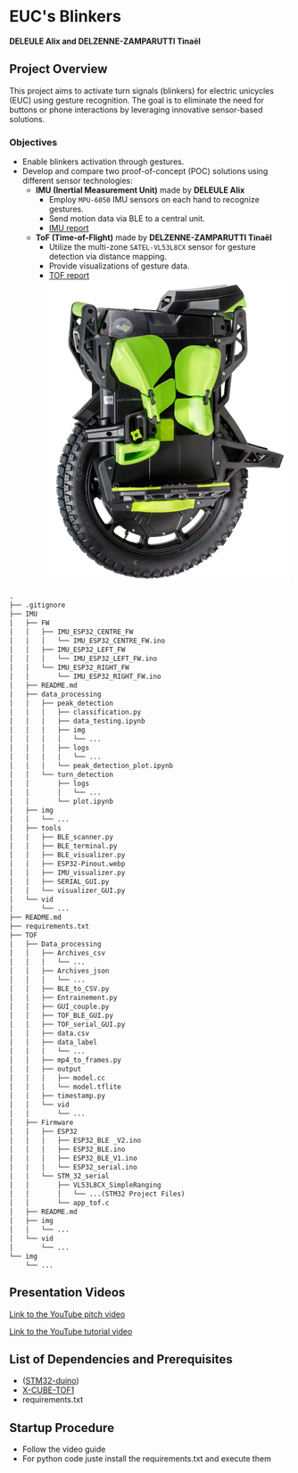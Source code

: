 # EUC's Blinkers  
**DELEULE Alix and DELZENNE-ZAMPARUTTI Tinaël**

## Project Overview  
This project aims to activate turn signals (blinkers) for electric unicycles (EUC) using gesture recognition. The goal is to eliminate the need for buttons or phone interactions by leveraging innovative sensor-based solutions.

### Objectives  
- Enable blinkers activation through gestures.  
- Develop and compare two proof-of-concept (POC) solutions using different sensor technologies:  
  - **IMU (Inertial Measurement Unit)**  made by **DELEULE Alix**
    - Employ `MPU-6050` IMU sensors on each hand to recognize gestures.  
    - Send motion data via BLE to a central unit.
    - [IMU report](IMU/)
  - **ToF (Time-of-Flight)**  made by **DELZENNE-ZAMPARUTTI Tinaël**
    - Utilize the multi-zone `SATEL-VL53L8CX` sensor for gesture detection via distance mapping.  
    - Provide visualizations of gesture data.  
    - [TOF report](TOF/)
![](img/nylonove-full-upgrade-set-for-leperkim-lynx.jpg)


```
.
├── .gitignore
├── IMU
│   ├── FW
│   │   ├── IMU_ESP32_CENTRE_FW
│   │   │   └── IMU_ESP32_CENTRE_FW.ino
│   │   ├── IMU_ESP32_LEFT_FW
│   │   │   └── IMU_ESP32_LEFT_FW.ino
│   │   └── IMU_ESP32_RIGHT_FW
│   │       └── IMU_ESP32_RIGHT_FW.ino
│   ├── README.md
│   ├── data_processing
│   │   ├── peak_detection
│   │   │   ├── classification.py
│   │   │   ├── data_testing.ipynb
│   │   │   ├── img
│   │   │   │   └── ...
│   │   │   ├── logs
│   │   │   │   └── ...
│   │   │   └── peak_detection_plot.ipynb
│   │   └── turn_detection
│   │       ├── logs
│   │       │   └── ...
│   │       └── plot.ipynb
│   ├── img
│   │   └── ...
│   ├── tools
│   │   ├── BLE_scanner.py
│   │   ├── BLE_terminal.py
│   │   ├── BLE_visualizer.py
│   │   ├── ESP32-Pinout.webp
│   │   ├── IMU_visualizer.py
│   │   ├── SERIAL_GUI.py
│   │   └── visualizer_GUI.py
│   └── vid
│       └── ...
├── README.md
├── requirements.txt
├── TOF
│   ├── Data_processing
│   │   ├── Archives_csv
│   │   │   └── ...
│   │   ├── Archives_json
│   │   │   └── ...
│   │   ├── BLE_to_CSV.py
│   │   ├── Entrainement.py
│   │   ├── GUI_couple.py
│   │   ├── TOF_BLE_GUI.py
│   │   ├── TOF_serial_GUI.py
│   │   ├── data.csv
│   │   ├── data_label
│   │   │   └── ...
│   │   ├── mp4_to_frames.py
│   │   ├── output
│   │   │   ├── model.cc
│   │   │   └── model.tflite
│   │   ├── timestamp.py
│   │   └── vid
│   │       └── ...
│   ├── Firmware
│   │   ├── ESP32
│   │   │   ├── ESP32_BLE _V2.ino
│   │   │   ├── ESP32_BLE.ino
│   │   │   ├── ESP32_BLE_V1.ino
│   │   │   └── ESP32_serial.ino
│   │   └── STM_32_serial
│   │       ├── VL53L8CX_SimpleRanging
│   │       │   └── ...(STM32 Project Files)
│   │       └── app_tof.c
│   ├── README.md
│   ├── img
│   │   └── ...
│   └── vid
│       └── ...
└── img
    └── ...
```

## Presentation Videos

[Link to the YouTube pitch video](https://youtube.com/shorts/kZVuSzMemOc?feature=share)

[Link to the YouTube tutorial video](https://www.youtube.com/watch?v=0yWugvFKKVM)

## List of Dependencies and Prerequisites

- ([STM32-duino](https://github.com/stm32duino/VL53L8CX/blob/main/examples/VL53L8CX_HelloWorld_I2C/VL53L8CX_HelloWorld_I2C.ino))
- [X-CUBE-TOF1](https://www.st.com/en/ecosystems/x-cube-tof1.html)
- requirements.txt

## Startup Procedure

- Follow the video guide
- For python code juste install the requirements.txt and execute them
